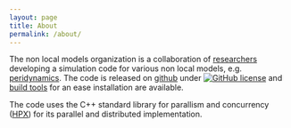 ```yaml
---
layout: page
title: About
permalink: /about/
---
```


The non local models organization is a collaboration of [researchers](/team) developing a simulation code for various non local models, e.g. [peridynamics](https://en.wikipedia.org/wiki/Peridynamics). The code is released on [github](https://github.com/nonlocalmodels) under [![GitHub license](https://img.shields.io/github/license/Naereen/StrapDown.js.svg)](https://github.com/nonlocalmodels/nonlocalmodels.github.io/blob/master/LICENSE) and [build tools](https://github.com/nonlocalmodels/buildscripts) for an ease installation are available.

The code uses the C++ standard library for parallism and concurrency ([HPX](https://github.com/STEllAR-GROUP)) for its parallel and distributed implementation. 

